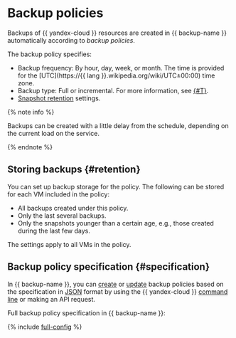 # Backup policies

Backups of {{ yandex-cloud }} resources are created in {{ backup-name }} automatically according to _backup policies_.

The backup policy specifies:

* Backup frequency: By hour, day, week, or month. The time is provided for the [UTC](https://{{ lang }}.wikipedia.org/wiki/UTC±00:00) time zone.
* Backup type: Full or incremental. For more information, see [{#T}](backup.md#types).
* [Snapshot retention](#retention) settings.

{% note info %}

Backups can be created with a little delay from the schedule, depending on the current load on the service.

{% endnote %}

## Storing backups {#retention}

You can set up backup storage for the policy. The following can be stored for each VM included in the policy:

* All backups created under this policy.
* Only the last several backups.
* Only the snapshots younger than a certain age, e.g., those created during the last few days.

The settings apply to all VMs in the policy.

## Backup policy specification {#specification}

In {{ backup-name }}, you can [create](../operations/policy-vm/create.md) or [update](../operations/policy-vm/update.md) backup policies based on the specification in [JSON](https://en.wikipedia.org/wiki/JSON) format by using the {{ yandex-cloud }} [command line](../../cli/quickstart.md) or making an API request.

Full backup policy specification in {{ backup-name }}:

{% include [full-config](../../_includes/backup/operations/full-config.md) %}